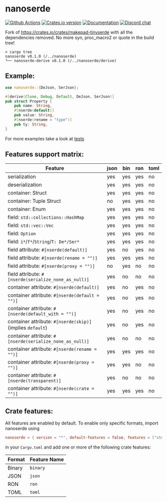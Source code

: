 # nanoserde

[![Github Actions](https://github.com/not-fl3/nanoserde/workflows/Cross-compile/badge.svg)](https://github.com/not-fl3/nanoserde/actions?query=workflow%3A)
[![Crates.io version](https://img.shields.io/crates/v/nanoserde.svg)](https://crates.io/crates/nanoserde)
[![Documentation](https://docs.rs/nanoserde/badge.svg)](https://docs.rs/nanoserde)
[![Discord chat](https://img.shields.io/discord/710177966440579103.svg?label=discord%20chat)](https://discord.gg/WfEp6ut)

Fork of https://crates.io/crates/makepad-tinyserde with all the dependencies removed.
No more syn, proc_macro2 or quote in the build tree!

```
> cargo tree
nanoserde v0.1.0 (/../nanoserde)
└── nanoserde-derive v0.1.0 (/../nanoserde/derive)
```

## Example:

```rust
use nanoserde::{DeJson, SerJson};

#[derive(Clone, Debug, Default, DeJson, SerJson)]
pub struct Property {
    pub name: String,
    #[nserde(default)]
    pub value: String,
    #[nserde(rename = "type")]
    pub ty: String,
}
```

For more examples take a look at [tests](/tests)

## Features support matrix:

| Feature                                                   | json   | bin   | ron    | toml  |
| ---------------------------------------------------       | ------ | ----- | ------ | ----- |
| serialization                                             | yes    | yes   | yes    | no    |
| deserialization                                           | yes    | yes   | yes    | no    |
| container: Struct                                         | yes    | yes   | yes    | no    |
| container: Tuple Struct                                   | no     | yes   | yes    | no    |
| container: Enum                                           | yes    | yes   | yes    | no    |
| field: `std::collections::HashMap`                        | yes    | yes   | yes    | no    |
| field: `std::vec::Vec`                                    | yes    | yes   | yes    | no    |
| field: `Option`                                           | yes    | yes   | yes    | no    |
| field: `i*`/`f*`/`String`/`T: De*/Ser*`                   | yes    | yes   | yes    | no    |
| field attribute: `#[nserde(default)]`                     | yes    | no    | yes    | no    |
| field attribute: `#[nserde(rename = "")]`                 | yes    | yes   | yes    | no    |
| field attribute: `#[nserde(proxy = "")]`                  | no     | yes   | no     | no    |
| field attribute: `#[nserde(serialize_none_as_null)]`      | yes    | no    | no     | no    |
| container attribute: `#[nserde(default)]`                 | yes    | no    | yes    | no    |
| container attribute: `#[nserde(default = "")]`            | yes    | no    | yes    | no    |
| container attribute: `#[nserde(default_with = "")]`       | yes    | no    | yes    | no    |
| container attribute: `#[nserde(skip)]` (implies `default`)| yes    | no    | yes    | no    |
| container attribute: `#[nserde(serialize_none_as_null)]`  | yes    | no    | no     | no    |
| container attribute: `#[nserde(rename = "")]`             | yes    | yes   | yes    | no    |
| container attribute: `#[nserde(proxy = "")]`              | yes    | yes   | no     | no    |
| container attribute: `#[nserde(transparent)]`             | yes    | no    | no     | no    |
| container attribute: `#[nserde(crate = "")]`              | yes    | yes   | yes    | no    |

## Crate features:

All features are enabled by default. To enable only specific formats, import nanoserde using
```toml
nanoserde = { version = "*", default-features = false, features = ["std", "{format feature name}"] }
```
in your `Cargo.toml` and add one or more of the following crate features:

| Format    | Feature Name   |
| ----------| -------------- |
| Binary    | `binary`       |
| JSON      | `json`         |
| RON       | `ron`          |
| TOML      | `toml`         |
